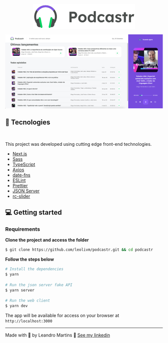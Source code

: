 <div align="center">
  <img src=".github/podcastr-logo.svg" alt="Podcastr">
</div>

![Podcastr preview](.github/preview.png)

## 🚀 Tecnologies

<div align="center">
  <br />
</div>

This project was developed using cutting edge front-end technologies.

- [Next.js](https://nextjs.org/)
- [Sass](https://sass-lang.com/)
- [TypeScript](https://www.typescriptlang.org/)
- [Axios](https://github.com/axios/axios)
- [date-fns](https://date-fns.org/)
- [ESLint](https://eslint.org/)
- [Prettier](https://prettier.io/)
- [JSON Server](https://github.com/typicode/json-server)
- [rc-slider](https://www.npmjs.com/package/rc-slider)

## 💻 Getting started

### Requirements

**Clone the project and access the folder**

```bash
$ git clone https://github.com/leolivm/podcastr.git && cd podcastr
```

**Follow the steps below**

```bash
# Install the dependencies
$ yarn

# Run the json server fake API
$ yarn server

# Run the web client
$ yarn dev
```

The app will be available for access on your browser at `http://localhost:3000`

---

Made with 💜 by Leandro Martins 👋 [See my linkedin](https://www.linkedin.com/in/leandro-martins-0640921a4/)
